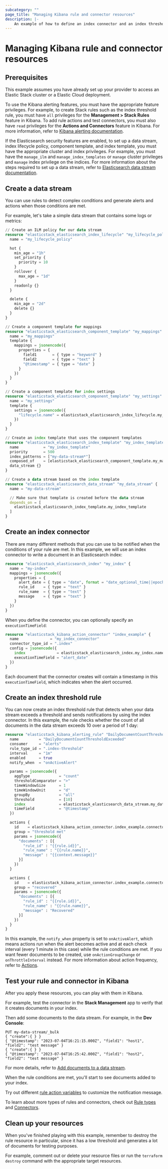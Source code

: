 ```yaml
---
subcategory: ""
page_title: "Managing Kibana rule and connector resources"
description: |-
    An example of how to define an index connector and an index threshold rule.
---
```

# Managing Kibana rule and connector resources

## Prerequisites

This example assumes you have already set up your provider to access an Elastic Stack cluster or a Elastic Cloud deployment.

To use the Kibana alerting features, you must have the appropriate feature privileges.
For example, to create Stack rules such as the index threshold rule, you must have `all` privileges for the **Management > Stack Rules** feature in Kibana.
To add rule actions and test connectors, you must also have `read` privileges for the **Actions and Connectors** feature in Kibana.
For more information, refer to [Kibana alerting documentation](https://www.elastic.co/guide/en/kibana/current/alerting-setup.html#alerting-prerequisites).

If the Elasticsearch security features are enabled, to set up a data stream, index lifecycle policy, component template, and index template, you must have the appropriate cluster and index privileges.
For example, you must have the `manage_ilm` and `manage_index_templates` or `manage` cluster privileges and `manage` index privilege on the indices.
For more information about the steps required to set up a data stream, refer to [Elasticsearch data stream documentation](https://www.elastic.co/guide/en/elasticsearch/reference/current/set-up-a-data-stream.html).

## Create a data stream
You can use rules to detect complex conditions and generate alerts and actions when those conditions are met.

For example, let's take a simple data stream that contains some logs or metrics:

```terraform
// Create an ILM policy for our data stream
resource "elasticstack_elasticsearch_index_lifecycle" "my_lifecycle_policy" {
  name = "my_lifecycle_policy"

  hot {
    min_age = "1h"
    set_priority {
      priority = 10
    }
    rollover {
      max_age = "1d"
    }
    readonly {}
  }

  delete {
    min_age = "2d"
    delete {}
  }
}

// Create a component template for mappings
resource "elasticstack_elasticsearch_component_template" "my_mappings" {
  name = "my_mappings"
  template {
    mappings = jsonencode({
      properties = {
        field1       = { type = "keyword" }
        field2       = { type = "text" }
        "@timestamp" = { type = "date" }
      }
    })
  }
}

// Create a component template for index settings
resource "elasticstack_elasticsearch_component_template" "my_settings" {
  name = "my_settings"
  template {
    settings = jsonencode({
      "lifecycle.name" = elasticstack_elasticsearch_index_lifecycle.my_lifecycle_policy.name
    })
  }
}

// Create an index template that uses the component templates
resource "elasticstack_elasticsearch_index_template" "my_index_template" {
  name           = "my_index_template"
  priority       = 500
  index_patterns = ["my-data-stream*"]
  composed_of    = [elasticstack_elasticsearch_component_template.my_mappings.name, elasticstack_elasticsearch_component_template.my_settings.name]
  data_stream {}
}

// Create a data stream based on the index template
resource "elasticstack_elasticsearch_data_stream" "my_data_stream" {
  name = "my-data-stream"

  // Make sure that template is created before the data stream
  depends_on = [
    elasticstack_elasticsearch_index_template.my_index_template
  ]
}
```

## Create an index connector

There are many different methods that you can use to be notified when the conditions of your rule are met.
In this example, we will use an index connector to write a document in an Elasticsearch index:

```terraform
resource "elasticstack_elasticsearch_index" "my_index" {
  name = "my-index"
  mappings = jsonencode({
    properties = {
      alert_date = { type = "date", format = "date_optional_time||epoch_millis" }
      rule_id    = { type = "text" }
      rule_name  = { type = "text" }
      message    = { type = "text" }
    }
  })
}
```

When you define the connector, you can optionally specify an `executionTimeField`:

```terraform
resource "elasticstack_kibana_action_connector" "index_example" {
  name              = "my_index_connector"
  connector_type_id = ".index"
  config = jsonencode({
    index              = elasticstack_elasticsearch_index.my_index.name
    executionTimeField = "alert_date"
  })
}
```

Each document that the connector creates will contain a timestamp in this `executionTimeField`, which indicates when the alert occurred.

## Create an index threshold rule

You can now create an index threshold rule that detects when your data stream exceeds a threshold and sends notifications by using the index connector.
In this example, the rule checks whether the count of all documents in the data stream exceeds 10 over a period of 1 day:

```terraform
resource "elasticstack_kibana_alerting_rule" "DailyDocumentCountThresholdExceeded" {
  name         = "DailyDocumentCountThresholdExceeded"
  consumer     = "alerts"
  rule_type_id = ".index-threshold"
  interval     = "1m"
  enabled      = true
  notify_when  = "onActiveAlert"

  params = jsonencode({
    aggType             = "count"
    thresholdComparator = ">"
    timeWindowSize      = 1
    timeWindowUnit      = "d"
    groupBy             = "all"
    threshold           = [10]
    index               = elasticstack_elasticsearch_data_stream.my_data_stream.name
    timeField           = "@timestamp"
  })

  actions {
    id    = elasticstack_kibana_action_connector.index_example.connector_id
    group = "threshold met"
    params = jsonencode({
      "documents" : [{
        "rule_id" : "{{rule.id}}",
        "rule_name" : "{{rule.name}}",
        "message" : "{{context.message}}"
      }]
    })
  }

  actions {
    id    = elasticstack_kibana_action_connector.index_example.connector_id
    group = "recovered"
    params = jsonencode({
      "documents" : [{
        "rule_id" : "{{rule.id}}",
        "rule_name" : "{{rule.name}}",
        "message" : "Recovered"
      }]
    })
  }
}
```

In this example, the `notify_when` property is set to `onActiveAlert`, which means actions run when the alert becomes active and at each check interval (every 1 minute in this case) while the rule conditions are met.
If you want fewer documents to be created, use `onActionGroupChange` or `onThrottleInterval` instead.
For more information about action frequency, refer to [Actions](https://www.elastic.co/guide/en/kibana/current/create-and-manage-rules.html#defining-rules-actions-details).

## Test your rule and connector in Kibana

After you apply these resources, you can play with them in Kibana.

For example, test the connector in the **Stack Management** app to verify that it creates documents in your index.

Then add some documents to the data stream. For example, in the **Dev Console**:

````
PUT my-data-stream/_bulk
{ "create":{ } }
{ "@timestamp": "2023-07-04T16:21:15.000Z", "field1": "host1", "field2": "test message" }
{ "create":{ } }
{ "@timestamp": "2023-07-04T16:25:42.000Z", "field1": "host2", "field2": "test message" }

````

For more details, refer to [Add documents to a data stream](https://www.elastic.co/guide/en/elasticsearch/reference/current/use-a-data-stream.html#add-documents-to-a-data-stream).

When the rule conditions are met, you'll start to see documents added to your index.

Try out different [rule action variables](https://www.elastic.co/guide/en/kibana/current/rule-action-variables.html) to customize the notification message.

To learn about more types of rules and connectors, check out [Rule types](https://www.elastic.co/guide/en/kibana/current/rule-types.html) and [Connectors](https://www.elastic.co/guide/en/kibana/current/action-types.html).

## Clean up your resources

When you've finished playing with this example, remember to destroy the rule resource in particular, since it has a low threshold and generates a lot of documents for testing purposes.

For example, comment out or delete your resource files or run the `terraform destroy` command with the appropriate target resources.

